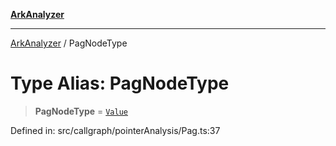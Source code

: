 [**ArkAnalyzer**](../README.md)

***

[ArkAnalyzer](../globals.md) / PagNodeType

# Type Alias: PagNodeType

> **PagNodeType** = [`Value`](../interfaces/Value.md)

Defined in: src/callgraph/pointerAnalysis/Pag.ts:37
